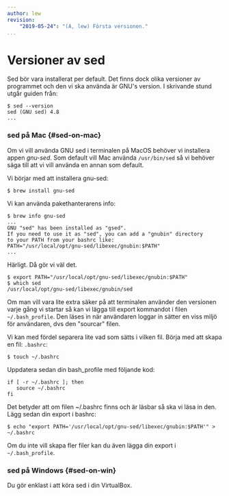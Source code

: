 ```yaml
---
author: lew
revision:
    "2019-05-24": "(A, lew) Första versionen."
...
```

Versioner av sed
=======================

Sed bör vara installerat per default. Det finns dock olika versioner av programmet och den vi ska använda är GNU's version. I skrivande stund utgår guiden från:

```
$ sed --version
sed (GNU sed) 4.8
...
```



### sed på Mac {#sed-on-mac}

Om vi vill använda GNU sed i terminalen på MacOS behöver vi installera appen *gnu-sed*. Som default vill Mac använda `/usr/bin/sed` så vi behöver säga till att vi vill använda en annan som default.

Vi börjar med att installera gnu-sed:
```
$ brew install gnu-sed
```

Vi kan använda pakethanterarens info:
```
$ brew info gnu-sed
...
GNU "sed" has been installed as "gsed".
If you need to use it as "sed", you can add a "gnubin" directory
to your PATH from your bashrc like:
PATH="/usr/local/opt/gnu-sed/libexec/gnubin:$PATH"
...
```

Härligt. Då gör vi väl det.
```
$ export PATH="/usr/local/opt/gnu-sed/libexec/gnubin:$PATH"
$ which sed
/usr/local/opt/gnu-sed/libexec/gnubin/sed
```

Om man vill vara lite extra säker på att terminalen använder den versionen varje gång vi startar så kan vi lägga till export kommandot i filen `~/.bash_profile`. Den läses in när användaren loggar in sätter en viss miljö för användaren, dvs den "sourcar" filen.

Vi kan med fördel separera lite vad som sätts i vilken fil. Börja med att skapa en fil: `.bashrc`:

```
$ touch ~/.bashrc
```

Uppdatera sedan din bash_profile med följande kod:
```
if [ -r ~/.bashrc ]; then
   source ~/.bashrc
fi
```

Det betyder att om filen ~/.bashrc finns och är läsbar så ska vi läsa in den. Lägg sedan din export i bashrc:

```
$ echo "export PATH='/usr/local/opt/gnu-sed/libexec/gnubin:$PATH'" > ~/.bashrc
```

Om du inte vill skapa fler filer kan du även lägga din export i `~/.bash_profile`.



### sed på Windows {#sed-on-win}

Du gör enklast i att köra sed i din VirtualBox.
